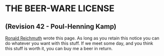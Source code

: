 # THE BEER-WARE LICENSE 
(Revision 42 - Poul-Henning Kamp)
---
[Ronald Reichmuth](mailto:emaily@icloud.com) wrote this page. As long as you retain this notice you can do whatever you want with this stuff. If we meet some day, and you think this stuff is worth it, you can buy me a beer in return.
